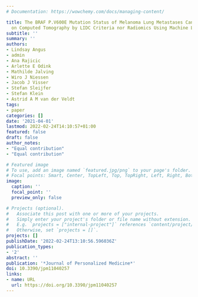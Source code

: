 ```yaml
---
# Documentation: https://wowchemy.com/docs/managing-content/

title: The BRAF P.V600E Mutation Status of Melanoma Lung Metastases Cannot Be Discriminated
  on Computed Tomography by LIDC Criteria nor Radiomics Using Machine Learning
subtitle: ''
summary: ''
authors:
- Lindsay Angus
- admin
- Ana Rajicic
- Arlette E Odink
- Mathilde Jalving
- Wiro J Niessen
- Jacob J Visser
- Stefan Sleijfer
- Stefan Klein
- Astrid A M van der Veldt
tags:
- paper
categories: []
date: '2021-04-01'
lastmod: 2022-02-24T14:10:57+01:00
featured: false
draft: false
author_notes:
- "Equal contribution"
- "Equal contribution"

# Featured image
# To use, add an image named `featured.jpg/png` to your page's folder.
# Focal points: Smart, Center, TopLeft, Top, TopRight, Left, Right, BottomLeft, Bottom, BottomRight.
image:
  caption: ''
  focal_point: ''
  preview_only: false

# Projects (optional).
#   Associate this post with one or more of your projects.
#   Simply enter your project's folder or file name without extension.
#   E.g. `projects = ["internal-project"]` references `content/project/deep-learning/index.md`.
#   Otherwise, set `projects = []`.
projects: []
publishDate: '2022-02-24T13:10:56.596036Z'
publication_types:
- '2'
abstract: ''
publication: '*Journal of Personalized Medicine*'
doi: 10.3390/jpm11040257
links:
- name: URL
  url: https://doi.org/10.3390/jpm11040257
---
```

